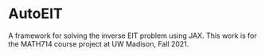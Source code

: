 # AutoEIT
A framework for solving the inverse EIT problem using JAX. 
This work is for the MATH714 course project at UW Madison, Fall 2021.

